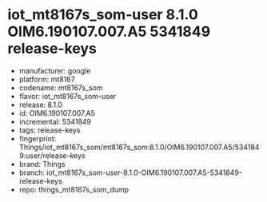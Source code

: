 # iot_mt8167s_som-user 8.1.0 OIM6.190107.007.A5 5341849 release-keys
- manufacturer: google
- platform: mt8167
- codename: mt8167s_som
- flavor: iot_mt8167s_som-user
- release: 8.1.0
- id: OIM6.190107.007.A5
- incremental: 5341849
- tags: release-keys
- fingerprint: Things/iot_mt8167s_som/mt8167s_som:8.1.0/OIM6.190107.007.A5/5341849:user/release-keys
- brand: Things
- branch: iot_mt8167s_som-user-8.1.0-OIM6.190107.007.A5-5341849-release-keys
- repo: things_mt8167s_som_dump
